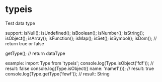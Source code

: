 # typeis
Test data type

support:
  isNull();
  isUndefined();
  isBoolean();
  isNumber();
  isString();
  isObject();
  isArray();
  isFunction();
  isMap();
  isSet();
  isSymbol();
  isDom();
  // return true or false
  
  getType();
  // return dataType
  
example:
  import Type from 'typeis';
  console.log(Type.isObject('fdf')); // result: false
  console.log(Type.isObject({ name: 'name1'})); // result: true
  console.log(Type.getType('fewf')); // result: String
